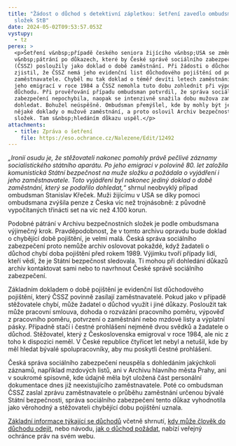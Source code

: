 ```yaml
---
title: "Žádost o důchod s detektivní zápletkou: šetření zavedlo ombudsmana až do
  složek StB"
date: 2024-05-02T09:53:57.053Z
vystupy:
  - tz
perex: >
  <p>Šetření v&nbsp;případě českého seniora žijícího v&nbsp;USA se změnilo
  v&nbsp;pátrání po důkazech, které by České správě sociálního zabezpečení
  (ČSSZ) posloužily jako doklad o době zaměstnání. Při žádosti o důchod muž
  zjistil, že ČSSZ nemá jeho evidenční list důchodového pojištění od posledního
  zaměstnavatele. Chyběl mu tak doklad o téměř devíti letech zaměstnání před
  jeho emigrací v roce 1984 a ČSSZ nemohla tuto dobu zohlednit při výpočtu
  důchodu. Při prověřování případu ombudsman potvrdil, že správa sociálního
  zabezpečení nepochybila, naopak se intenzivně snažila dobu mužova zaměstnání
  dohledat. Bohužel neúspěšně. Ombudsman přemýšlel, kde by mohly být ještě
  nějaké doklady o mužově zaměstnání, a proto oslovil Archiv bezpečnostních
  složek. Tam s&nbsp;hledáním důkazu uspěl.</p>
attachments:
  - title: Zpráva o šetření
    file: https://eso.ochrance.cz/Nalezene/Edit/12492
---
```

<p><em>&bdquo;Ironií osudu je, že stěžovateli nakonec pomohly právě pečlivé záznamy socialistického státního aparátu. Po jeho emigraci v&nbsp;polovině 80. let založila komunistická Státní bezpečnost na muže složku a požádala o vyjádření i jeho zaměstnavatele. Toto vyjádření byl nakonec jediný doklad o době zaměstnání, který se podařilo dohledat,&ldquo;</em> shrnul neobvyklý případ ombudsman Stanislav Křeček. Muži žijícímu v&nbsp;USA se díky pomoci ombudsmana zvýšila penze z Česka víc než trojnásobně: z&nbsp;původně vypočítaných třinácti set na víc než 4.100 korun.</p>

<p>Podobné pátrání v&nbsp;Archivu bezpečnostních složek je podle ombudsmana výjimečný krok. Pravděpodobnost, že v tomto archivu opravdu bude doklad o chybějící době pojištění, je velmi malá. Česká správa sociálního zabezpečení proto nemůže archiv oslovovat pokaždé, když žadateli o důchod chybí doba pojištění před rokem 1989. Výjimku tvoří případy lidí, kteří vědí, že je Státní bezpečnost sledovala. Ti mohou při dohledání důkazů archiv kontaktovat sami nebo to navrhnout České správě sociálního zabezpečení.</p>

<p>Základním dokladem o době pojištění je evidenční list důchodového pojištění, který ČSSZ povinně zasílají zaměstnavatelé. Pokud jako v&nbsp;případě stěžovatele chybí, může žadatel o důchod využít i jiné důkazy. Posloužit tak může pracovní smlouva, dohoda o rozvázání pracovního poměru, výpověď z pracovního poměru, potvrzení o zaměstnání nebo mzdové listy a výplatní pásky. Případně stačí i čestné prohlášení nejméně dvou svědků a žadatele o důchod. Stěžovatel, který z&nbsp;Československa emigroval v&nbsp;roce 1984, ale nic z toho k&nbsp;dispozici neměl. V&nbsp;České republice čtyřicet let nebyl a netušil, kde by měl hledat bývalé spolupracovníky, aby mu poskytli čestné prohlášení.</p>

<p>Česká správa sociálního zabezpečení neuspěla s&nbsp;dohledáním jakýchkoli záznamů, například mzdových listů, ani v&nbsp;Archivu hlavního města Prahy, ani v&nbsp;soukromé spisovně, kde údajně měla být uložená část personální dokumentace dnes již neexistujícího zaměstnavatele. Poté co ombudsman ČSSZ zaslal zprávu zaměstnavatele o průběhu zaměstnání určenou bývalé Státní bezpečnosti, správa sociálního zabezpečení tento důkaz vyhodnotila jako věrohodný a stěžovateli chybějící dobu pojištění uznala.</p>

<p><a href="https://www.ochrance.cz/situace/duchody/">Základní informace týkající se důchodů</a> včetně shrnutí, <a href="https://www.ochrance.cz/letaky/kdy_mohu_odejit_do_starobniho_duchodu_kancelar/kdy_mohu_odejit_do_duchodu.pdf">kdy může člověk do důchodu odejít</a>, nebo návodu, <a href="https://www.ochrance.cz/letaky/jak_pozadat_o_duchod/jak_pozadat_o_duchod.pdf">jak o důchod požádat</a>, nabízí veřejný ochránce práv na svém webu.</p>
